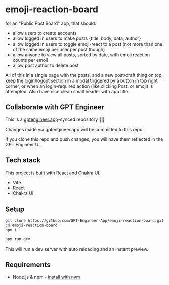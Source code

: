 # emoji-reaction-board

for an "Public Post Board" app, that should:
- allow users to create accounts
- allow logged in users to make posts {title, body, data, author}
- allow logged in users to toggle emoji-react to a post (not more than one of the same emoji per user per post though)
- allow anyone to view all posts, sorted by date, with emoji reaction counts per emoji
- allow post author to delete post

All of this in a single page with the posts, and a new post/draft thing on top, keep the login/logout section in a modal triggered by a button in top right corner, or when an login-required action (like clicking Post, or emoji) is attempted. Also have nice clean small header with app title.

## Collaborate with GPT Engineer

This is a [gptengineer.app](https://gptengineer.app)-synced repository 🌟🤖

Changes made via gptengineer.app will be committed to this repo.

If you clone this repo and push changes, you will have them reflected in the GPT Engineer UI.

## Tech stack

This project is built with React and Chakra UI.

- Vite
- React
- Chakra UI

## Setup

```sh
git clone https://github.com/GPT-Engineer-App/emoji-reaction-board.git
cd emoji-reaction-board
npm i
```

```sh
npm run dev
```

This will run a dev server with auto reloading and an instant preview.

## Requirements

- Node.js & npm - [install with nvm](https://github.com/nvm-sh/nvm#installing-and-updating)
